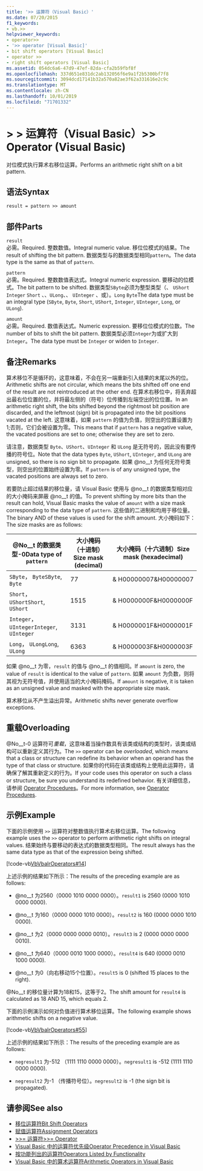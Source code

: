 ```yaml
---
title: '>> 运算符（Visual Basic）'
ms.date: 07/20/2015
f1_keywords:
- vb.>>
helpviewer_keywords:
- operator>>
- '>> operator [Visual Basic]'
- bit shift operators [Visual Basic]
- operator >>
- right shift operators [Visual Basic]
ms.assetid: 054dc6a6-47d9-47ef-82da-cfa2b59fbf8f
ms.openlocfilehash: 337d651e831dc2ab132056f6e9a1f2b5300bf7f8
ms.sourcegitcommit: 3094dcd17141b32a570a82ae3f62a331616e2c9c
ms.translationtype: MT
ms.contentlocale: zh-CN
ms.lasthandoff: 10/01/2019
ms.locfileid: "71701332"
---
```

# <a name="-operator-visual-basic"></a><span data-ttu-id="acb00-102">> > 运算符（Visual Basic）</span><span class="sxs-lookup"><span data-stu-id="acb00-102">>> Operator (Visual Basic)</span></span>
<span data-ttu-id="acb00-103">对位模式执行算术右移位运算。</span><span class="sxs-lookup"><span data-stu-id="acb00-103">Performs an arithmetic right shift on a bit pattern.</span></span>  
  
## <a name="syntax"></a><span data-ttu-id="acb00-104">语法</span><span class="sxs-lookup"><span data-stu-id="acb00-104">Syntax</span></span>  
  
```vb  
result = pattern >> amount  
```  
  
## <a name="parts"></a><span data-ttu-id="acb00-105">部件</span><span class="sxs-lookup"><span data-stu-id="acb00-105">Parts</span></span>  
 `result`  
 <span data-ttu-id="acb00-106">必需。</span><span class="sxs-lookup"><span data-stu-id="acb00-106">Required.</span></span> <span data-ttu-id="acb00-107">整数数值。</span><span class="sxs-lookup"><span data-stu-id="acb00-107">Integral numeric value.</span></span> <span data-ttu-id="acb00-108">移位位模式的结果。</span><span class="sxs-lookup"><span data-stu-id="acb00-108">The result of shifting the bit pattern.</span></span> <span data-ttu-id="acb00-109">数据类型与的数据类型相同`pattern`。</span><span class="sxs-lookup"><span data-stu-id="acb00-109">The data type is the same as that of `pattern`.</span></span>  
  
 `pattern`  
 <span data-ttu-id="acb00-110">必需。</span><span class="sxs-lookup"><span data-stu-id="acb00-110">Required.</span></span> <span data-ttu-id="acb00-111">整数数值表达式。</span><span class="sxs-lookup"><span data-stu-id="acb00-111">Integral numeric expression.</span></span> <span data-ttu-id="acb00-112">要移动的位模式。</span><span class="sxs-lookup"><span data-stu-id="acb00-112">The bit pattern to be shifted.</span></span> <span data-ttu-id="acb00-113">数据类型`SByte`必须为整型类型（、 `UShort` `Integer` `Short` 、、`ULong`、、 `UInteger` 、或）。`Long` `Byte`</span><span class="sxs-lookup"><span data-stu-id="acb00-113">The data type must be an integral type (`SByte`, `Byte`, `Short`, `UShort`, `Integer`, `UInteger`, `Long`, or `ULong`).</span></span>  
  
 `amount`  
 <span data-ttu-id="acb00-114">必需。</span><span class="sxs-lookup"><span data-stu-id="acb00-114">Required.</span></span> <span data-ttu-id="acb00-115">数值表达式。</span><span class="sxs-lookup"><span data-stu-id="acb00-115">Numeric expression.</span></span> <span data-ttu-id="acb00-116">要移位位模式的位数。</span><span class="sxs-lookup"><span data-stu-id="acb00-116">The number of bits to shift the bit pattern.</span></span> <span data-ttu-id="acb00-117">数据类型必须`Integer`为或扩大到`Integer`。</span><span class="sxs-lookup"><span data-stu-id="acb00-117">The data type must be `Integer` or widen to `Integer`.</span></span>  
  
## <a name="remarks"></a><span data-ttu-id="acb00-118">备注</span><span class="sxs-lookup"><span data-stu-id="acb00-118">Remarks</span></span>  
 <span data-ttu-id="acb00-119">算术移位不是循环的，这意味着，不会在另一端重新引入结果的末尾以外的位。</span><span class="sxs-lookup"><span data-stu-id="acb00-119">Arithmetic shifts are not circular, which means the bits shifted off one end of the result are not reintroduced at the other end.</span></span> <span data-ttu-id="acb00-120">在算术右移位中，将丢弃超出最右位位置的位，并将最左侧的（符号）位传播到左端空出的位位置。</span><span class="sxs-lookup"><span data-stu-id="acb00-120">In an arithmetic right shift, the bits shifted beyond the rightmost bit position are discarded, and the leftmost (sign) bit is propagated into the bit positions vacated at the left.</span></span> <span data-ttu-id="acb00-121">这意味着，如果 `pattern` 的值为负值，则空出的位置设置为 1;否则，它们会被设置为零。</span><span class="sxs-lookup"><span data-stu-id="acb00-121">This means that if `pattern` has a negative value, the vacated positions are set to one; otherwise they are set to zero.</span></span>  
  
 <span data-ttu-id="acb00-122">请注意，数据类型 `Byte`、`UShort`、`UInteger` 和 `ULong` 是无符号的，因此没有要传播的符号位。</span><span class="sxs-lookup"><span data-stu-id="acb00-122">Note that the data types `Byte`, `UShort`, `UInteger`, and `ULong` are unsigned, so there is no sign bit to propagate.</span></span> <span data-ttu-id="acb00-123">如果 @no__t 为任何无符号类型，则空出的位置始终设置为零。</span><span class="sxs-lookup"><span data-stu-id="acb00-123">If `pattern` is of any unsigned type, the vacated positions are always set to zero.</span></span>  
  
 <span data-ttu-id="acb00-124">若要防止超过结果的移位量，请 Visual Basic 使用与 @no__t 的数据类型相对应的大小掩码来屏蔽 @no__t 的值。</span><span class="sxs-lookup"><span data-stu-id="acb00-124">To prevent shifting by more bits than the result can hold, Visual Basic masks the value of `amount` with a size mask corresponding to the data type of `pattern`.</span></span> <span data-ttu-id="acb00-125">这些值的二进制和均用于移位量。</span><span class="sxs-lookup"><span data-stu-id="acb00-125">The binary AND of these values is used for the shift amount.</span></span> <span data-ttu-id="acb00-126">大小掩码如下：</span><span class="sxs-lookup"><span data-stu-id="acb00-126">The size masks are as follows:</span></span>  
  
|<span data-ttu-id="acb00-127">@No__t 的数据类型-0</span><span class="sxs-lookup"><span data-stu-id="acb00-127">Data type of `pattern`</span></span>|<span data-ttu-id="acb00-128">大小掩码（十进制）</span><span class="sxs-lookup"><span data-stu-id="acb00-128">Size mask (decimal)</span></span>|<span data-ttu-id="acb00-129">大小掩码（十六进制）</span><span class="sxs-lookup"><span data-stu-id="acb00-129">Size mask (hexadecimal)</span></span>|  
|----------------------------|---------------------------|-------------------------------|  
|<span data-ttu-id="acb00-130">`SByte`， `Byte`</span><span class="sxs-lookup"><span data-stu-id="acb00-130">`SByte`, `Byte`</span></span>|<span data-ttu-id="acb00-131">7</span><span class="sxs-lookup"><span data-stu-id="acb00-131">7</span></span>|<span data-ttu-id="acb00-132">& H00000007</span><span class="sxs-lookup"><span data-stu-id="acb00-132">&H00000007</span></span>|  
|<span data-ttu-id="acb00-133">`Short`， `UShort`</span><span class="sxs-lookup"><span data-stu-id="acb00-133">`Short`, `UShort`</span></span>|<span data-ttu-id="acb00-134">15</span><span class="sxs-lookup"><span data-stu-id="acb00-134">15</span></span>|<span data-ttu-id="acb00-135">& H0000000F</span><span class="sxs-lookup"><span data-stu-id="acb00-135">&H0000000F</span></span>|  
|<span data-ttu-id="acb00-136">`Integer`， `UInteger`</span><span class="sxs-lookup"><span data-stu-id="acb00-136">`Integer`, `UInteger`</span></span>|<span data-ttu-id="acb00-137">31</span><span class="sxs-lookup"><span data-stu-id="acb00-137">31</span></span>|<span data-ttu-id="acb00-138">& H0000001F</span><span class="sxs-lookup"><span data-stu-id="acb00-138">&H0000001F</span></span>|  
|<span data-ttu-id="acb00-139">`Long`， `ULong`</span><span class="sxs-lookup"><span data-stu-id="acb00-139">`Long`, `ULong`</span></span>|<span data-ttu-id="acb00-140">63</span><span class="sxs-lookup"><span data-stu-id="acb00-140">63</span></span>|<span data-ttu-id="acb00-141">& H0000003F</span><span class="sxs-lookup"><span data-stu-id="acb00-141">&H0000003F</span></span>|  
  
 <span data-ttu-id="acb00-142">如果 @no__t 为零，`result` 的值与 @no__t 的值相同。</span><span class="sxs-lookup"><span data-stu-id="acb00-142">If `amount` is zero, the value of `result` is identical to the value of `pattern`.</span></span> <span data-ttu-id="acb00-143">如果 `amount` 为负数，则将其视为无符号值，并使用适当的大小掩码掩码。</span><span class="sxs-lookup"><span data-stu-id="acb00-143">If `amount` is negative, it is taken as an unsigned value and masked with the appropriate size mask.</span></span>  
  
 <span data-ttu-id="acb00-144">算术移位从不产生溢出异常。</span><span class="sxs-lookup"><span data-stu-id="acb00-144">Arithmetic shifts never generate overflow exceptions.</span></span>  
  
## <a name="overloading"></a><span data-ttu-id="acb00-145">重载</span><span class="sxs-lookup"><span data-stu-id="acb00-145">Overloading</span></span>  
 <span data-ttu-id="acb00-146">@No__t-0 运算符可*重载*，这意味着当操作数具有该类或结构的类型时，该类或结构可以重新定义其行为。</span><span class="sxs-lookup"><span data-stu-id="acb00-146">The `>>` operator can be *overloaded*, which means that a class or structure can redefine its behavior when an operand has the type of that class or structure.</span></span> <span data-ttu-id="acb00-147">如果你的代码在该类或结构上使用此运算符，请确保了解其重新定义的行为。</span><span class="sxs-lookup"><span data-stu-id="acb00-147">If your code uses this operator on such a class or structure, be sure you understand its redefined behavior.</span></span> <span data-ttu-id="acb00-148">有关详细信息，请参阅 [Operator Procedures](../../../visual-basic/programming-guide/language-features/procedures/operator-procedures.md)。</span><span class="sxs-lookup"><span data-stu-id="acb00-148">For more information, see [Operator Procedures](../../../visual-basic/programming-guide/language-features/procedures/operator-procedures.md).</span></span>  
  
## <a name="example"></a><span data-ttu-id="acb00-149">示例</span><span class="sxs-lookup"><span data-stu-id="acb00-149">Example</span></span>  
 <span data-ttu-id="acb00-150">下面的示例使用 `>>` 运算符对整数值执行算术右移位运算。</span><span class="sxs-lookup"><span data-stu-id="acb00-150">The following example uses the `>>` operator to perform arithmetic right shifts on integral values.</span></span> <span data-ttu-id="acb00-151">结果始终与要移动的表达式的数据类型相同。</span><span class="sxs-lookup"><span data-stu-id="acb00-151">The result always has the same data type as that of the expression being shifted.</span></span>  
  
 [!code-vb[VbVbalrOperators#14](~/samples/snippets/visualbasic/VS_Snippets_VBCSharp/VbVbalrOperators/VB/Class1.vb#14)]  
  
 <span data-ttu-id="acb00-152">上述示例的结果如下所示：</span><span class="sxs-lookup"><span data-stu-id="acb00-152">The results of the preceding example are as follows:</span></span>  
  
- <span data-ttu-id="acb00-153">@no__t 为2560（0000 1010 0000 0000）。</span><span class="sxs-lookup"><span data-stu-id="acb00-153">`result1` is 2560 (0000 1010 0000 0000).</span></span>  
  
- <span data-ttu-id="acb00-154">@no__t 为160（0000 0000 1010 0000）。</span><span class="sxs-lookup"><span data-stu-id="acb00-154">`result2` is 160 (0000 0000 1010 0000).</span></span>  
  
- <span data-ttu-id="acb00-155">@no__t 为2（0000 0000 0000 0010）。</span><span class="sxs-lookup"><span data-stu-id="acb00-155">`result3` is 2 (0000 0000 0000 0010).</span></span>  
  
- <span data-ttu-id="acb00-156">@no__t 为640（0000 0010 1000 0000）。</span><span class="sxs-lookup"><span data-stu-id="acb00-156">`result4` is 640 (0000 0010 1000 0000).</span></span>  
  
- <span data-ttu-id="acb00-157">@no__t 为0（向右移动15个位置）。</span><span class="sxs-lookup"><span data-stu-id="acb00-157">`result5` is 0 (shifted 15 places to the right).</span></span>  
  
 <span data-ttu-id="acb00-158">@No__t 的移位量计算为18和15，这等于2。</span><span class="sxs-lookup"><span data-stu-id="acb00-158">The shift amount for `result4` is calculated as 18 AND 15, which equals 2.</span></span>  
  
 <span data-ttu-id="acb00-159">下面的示例演示如何对负值进行算术移位运算。</span><span class="sxs-lookup"><span data-stu-id="acb00-159">The following example shows arithmetic shifts on a negative value.</span></span>  
  
 [!code-vb[VbVbalrOperators#55](~/samples/snippets/visualbasic/VS_Snippets_VBCSharp/VbVbalrOperators/VB/Class1.vb#55)]  
  
 <span data-ttu-id="acb00-160">上述示例的结果如下所示：</span><span class="sxs-lookup"><span data-stu-id="acb00-160">The results of the preceding example are as follows:</span></span>  
  
- <span data-ttu-id="acb00-161">`negresult1` 为-512 （1111 1110 0000 0000）。</span><span class="sxs-lookup"><span data-stu-id="acb00-161">`negresult1` is -512 (1111 1110 0000 0000).</span></span>  
  
- <span data-ttu-id="acb00-162">`negresult2` 为-1 （传播符号位）。</span><span class="sxs-lookup"><span data-stu-id="acb00-162">`negresult2` is -1 (the sign bit is propagated).</span></span>  
  
## <a name="see-also"></a><span data-ttu-id="acb00-163">请参阅</span><span class="sxs-lookup"><span data-stu-id="acb00-163">See also</span></span>

- [<span data-ttu-id="acb00-164">移位运算符</span><span class="sxs-lookup"><span data-stu-id="acb00-164">Bit Shift Operators</span></span>](../../../visual-basic/language-reference/operators/bit-shift-operators.md)
- [<span data-ttu-id="acb00-165">赋值运算符</span><span class="sxs-lookup"><span data-stu-id="acb00-165">Assignment Operators</span></span>](../../../visual-basic/language-reference/operators/assignment-operators.md)
- [<span data-ttu-id="acb00-166">>>= 运算符</span><span class="sxs-lookup"><span data-stu-id="acb00-166">>>= Operator</span></span>](../../../visual-basic/language-reference/operators/right-shift-assignment-operator.md)
- [<span data-ttu-id="acb00-167">Visual Basic 中的运算符优先级</span><span class="sxs-lookup"><span data-stu-id="acb00-167">Operator Precedence in Visual Basic</span></span>](../../../visual-basic/language-reference/operators/operator-precedence.md)
- [<span data-ttu-id="acb00-168">按功能列出的运算符</span><span class="sxs-lookup"><span data-stu-id="acb00-168">Operators Listed by Functionality</span></span>](../../../visual-basic/language-reference/operators/operators-listed-by-functionality.md)
- [<span data-ttu-id="acb00-169">Visual Basic 中的算术运算符</span><span class="sxs-lookup"><span data-stu-id="acb00-169">Arithmetic Operators in Visual Basic</span></span>](../../../visual-basic/programming-guide/language-features/operators-and-expressions/arithmetic-operators.md)
